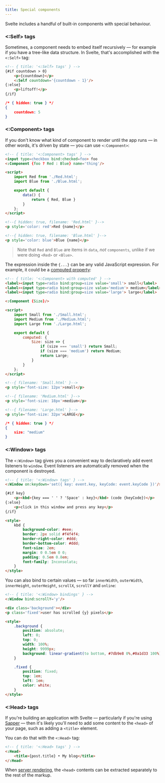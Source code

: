```yaml
---
title: Special components
---
```


Svelte includes a handful of built-in components with special behaviour.


### <:Self> tags

Sometimes, a component needs to embed itself recursively — for example if you have a tree-like data structure. In Svelte, that's accomplished with the `<:Self>` tag:

```html
<!-- { title: '<:Self> tags' } -->
{#if countdown > 0}
	<p>{countdown}</p>
	<:Self countdown='{countdown - 1}'/>
{:else}
	<p>liftoff!</p>
{/if}
```

```json
/* { hidden: true } */
{
	countdown: 5
}
```


### <:Component> tags

If you don't know what kind of component to render until the app runs — in other words, it's driven by state — you can use `<:Component>`:

```html
<!-- { title: '<:Component> tags' } -->
<input type=checkbox bind:checked=foo> foo
<:Component {foo ? Red : Blue} name='thing'/>

<script>
	import Red from './Red.html';
	import Blue from './Blue.html';

	export default {
		data() {
			return { Red, Blue }
		}
	};
</script>
```

```html
<!--{ hidden: true, filename: 'Red.html' }-->
<p style='color: red'>Red {name}</p>
```

```html
<!--{ hidden: true, filename: 'Blue.html' }-->
<p style='color: blue'>Blue {name}</p>
```

> Note that `Red` and `Blue` are items in `data`, *not* `components`, unlike if we were doing `<Red>` or `<Blue>`.

The expression inside the `{...}` can be any valid JavaScript expression. For example, it could be a [computed property](guide#computed-properties):

```html
<!-- { title: '<:Component> with computed' } -->
<label><input type=radio bind:group=size value='small'> small</label>
<label><input type=radio bind:group=size value='medium'> medium</label>
<label><input type=radio bind:group=size value='large'> large</label>

<:Component {Size}/>

<script>
	import Small from './Small.html';
	import Medium from './Medium.html';
	import Large from './Large.html';

	export default {
		computed: {
			Size: size => {
				if (size === 'small') return Small;
				if (size === 'medium') return Medium;
				return Large;
			}
		}
	};
</script>
```

```html
<!--{ filename: 'Small.html' }-->
<p style='font-size: 12px'>small</p>
```

```html
<!--{ filename: 'Medium.html' }-->
<p style='font-size: 18px'>medium</p>
```

```html
<!--{ filename: 'Large.html' }-->
<p style='font-size: 32px'>LARGE</p>
```

```json
/* { hidden: true } */
{
	size: "medium"
}
```


### <:Window> tags

The `<:Window>` tag gives you a convenient way to declaratively add event listeners to `window`. Event listeners are automatically removed when the component is destroyed.

```html
<!-- { title: '<:Window> tags' } -->
<:Window on:keydown='set({ key: event.key, keyCode: event.keyCode })'/>

{#if key}
	<p><kbd>{key === ' ' ? 'Space' : key}</kbd> (code {keyCode})</p>
{:else}
	<p>click in this window and press any key</p>
{/if}

<style>
	kbd {
		background-color: #eee;
		border: 2px solid #f4f4f4;
		border-right-color: #ddd;
		border-bottom-color: #ddd;
		font-size: 2em;
		margin: 0 0.5em 0 0;
		padding: 0.5em 0.8em;
		font-family: Inconsolata;
	}
</style>
```

You can also bind to certain values — so far `innerWidth`, `outerWidth`, `innerHeight`, `outerHeight`, `scrollX`, `scrollY` and `online`:

```html
<!-- { title: '<:Window> bindings' } -->
<:Window bind:scrollY='y'/>

<div class='background'></div>
<p class='fixed'>user has scrolled {y} pixels</p>

<style>
	.background {
		position: absolute;
		left: 0;
		top: 0;
		width: 100%;
		height: 9999px;
		background: linear-gradient(to bottom, #7db9e8 0%,#0a1d33 100%);
	}

	.fixed {
		position: fixed;
		top: 1em;
		left: 1em;
		color: white;
	}
</style>
```


### <:Head> tags

If you're building an application with Svelte — particularly if you're using [Sapper](https://sapper.svelte.technology) — then it's likely you'll need to add some content to the `<head>` of your page, such as adding a `<title>` element.

You can do that with the `<:Head>` tag:

```html
<!-- { title: '<:Head> tags' } -->
<:Head>
	<title>{post.title} • My blog</title>
</:Head>
```

When [server rendering](guide#server-side-rendering), the `<head>` contents can be extracted separately to the rest of the markup.